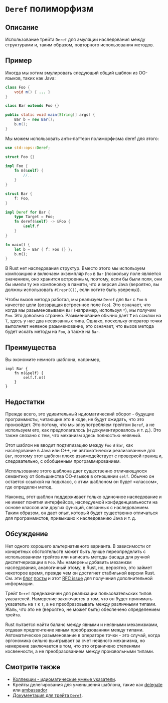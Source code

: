 # `Deref` полиморфизм

## Описание

Использование трейта `Deref` для эмуляции наследования между структурами и, таким образом, повторного использования методов.

## Пример

Иногда мы хотим эмулировать следующий общий шаблон из ОО-языков, таких как Java:

```java
class Foo {
    void m() { ... }
}

class Bar extends Foo {}

public static void main(String[] args) {
    Bar b = new Bar();
    b.m();
}
```

Мы можем использовать анти-паттерн полиморфизма deref для этого:

```rust
use std::ops::Deref;

struct Foo {}

impl Foo {
    fn m(&self) {
        //..
    }
}

struct Bar {
    f: Foo,
}

impl Deref for Bar {
    type Target = Foo;
    fn deref(&self) -> &Foo {
        &self.f
    }
}

fn main() {
    let b = Bar { f: Foo {} };
    b.m();
}
```

В Rust нет наследования структур. Вместо этого мы используем композицию и включаем экземпляр `Foo` в `Bar` (поскольку поле является значением, оно хранится встроенным, поэтому, если бы были поля, они бы имели ту же компоновку в памяти, что и версия Java (вероятно, вы должны использовать `#[repr(C)]`, если хотите быть уверены)).

Чтобы вызов метода работал, мы реализуем `Deref` для `Bar` с `Foo` в качестве цели (возвращая встроенное поле `Foo`). Это означает, что когда мы разыменовываем `Bar` (например, используя `*`), мы получим `Foo`. Это довольно странно. Разыменование обычно дает `T` из ссылки на `T`, здесь у нас два несвязанных типа. Однако, поскольку оператор точки выполняет неявное разыменование, это означает, что вызов метода будет искать методы на `Foo`, а также на `Bar`.

## Преимущества

Вы экономите немного шаблона, например,

```rust,ignore
impl Bar {
    fn m(&self) {
        self.f.m()
    }
}
```

## Недостатки

Прежде всего, это удивительный идиоматический оборот - будущие программисты, читающие это в коде, не будут ожидать, что это произойдет. Это потому, что мы злоупотребляем трейтом `Deref`, а не используем его, как предполагалось (и документировалось и т. д.). Это также связано с тем, что механизм здесь полностью неявный.

Этот шаблон не вводит подтипизацию между `Foo` и `Bar`, как наследование в Java или C++, не автоматически реализованные для `Bar`, поэтому этот шаблон плохо взаимодействует с проверкой границ и, следовательно, с обобщенным программированием.

Использование этого шаблона дает существенно отличающуюся семантику от большинства ОО-языков в отношении `self`. Обычно он остается ссылкой на подкласс, с этим шаблоном он будет «классом», где определен метод.

Наконец, этот шаблон поддерживает только одиночное наследование и не имеет понятия интерфейсов, наследуемой конфиденциальности на основе классов или других функций, связанных с наследованием. Таким образом, он дает опыт, который будет существенно отличаться для программистов, привыкших к наследованию Java и т. д.

## Обсуждение

Нет одного хорошего альтернативного варианта. В зависимости от конкретных обстоятельств может быть лучше переопределить с использованием трейтов или написать методы фасада для ручной диспетчеризации в `Foo`. Мы намерены добавить механизм наследования, аналогичный этому, в Rust, но, вероятно, это займет некоторое время, прежде чем он достигнет стабильной версии Rust. См. эти [блог](http://aturon.github.io/blog/2015/09/18/reuse/) [посты](http://smallcultfollowing.com/babysteps/blog/2015/10/08/virtual-structs-part-4-extended-enums-and-thin-traits/) и этот [RFC issue](https://github.com/rust-lang/rfcs/issues/349) для получения дополнительной информации.

Трейт `Deref` предназначен для реализации пользовательских типов указателей. Намерение заключается в том, что он будет принимать указатель на `T` к `T`, а не преобразовывать между различными типами. Жаль, что это не (вероятно, не может быть) обеспечено определением трейта.

Rust пытается найти баланс между явными и неявными механизмами, отдавая предпочтение явным преобразованиям между типами. Автоматическое разыменование в операторе точки - это случай, когда эргономика сильно выигрывает за счет неявного механизма, но намерение заключается в том, что это ограничено степенями косвенности, а не преобразованием между произвольными типами.

## Смотрите также

- [Коллекции - идиоматические умные указатели](../idioms/deref.md).
- Крейты делегирования для уменьшения шаблона, такие как [delegate](https://crates.io/crates/delegate)
  или [ambassador](https://crates.io/crates/ambassador)
- [Документация для трейта `Deref`](https://doc.rust-lang.org/std/ops/trait.Deref.html).